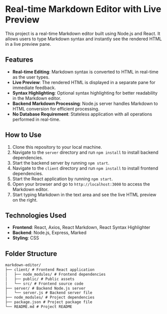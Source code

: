 # Real-time Markdown Editor with Live Preview

This project is a real-time Markdown editor built using Node.js and React. It allows users to type Markdown syntax and instantly see the rendered HTML in a live preview pane.

## Features

- **Real-time Editing**: Markdown syntax is converted to HTML in real-time as the user types.
- **Live Preview**: The rendered HTML is displayed in a separate pane for immediate feedback.
- **Syntax Highlighting**: Optional syntax highlighting for better readability in the Markdown editor.
- **Backend Markdown Processing**: Node.js server handles Markdown to HTML conversion for efficient processing.
- **No Database Requirement**: Stateless application with all operations performed in real-time.

## How to Use

1. Clone this repository to your local machine.
2. Navigate to the `server` directory and run `npm install` to install backend dependencies.
3. Start the backend server by running `npm start`.
4. Navigate to the `client` directory and run `npm install` to install frontend dependencies.
5. Start the React application by running `npm start`.
6. Open your browser and go to `http://localhost:3000` to access the Markdown editor.
7. Start typing Markdown in the text area and see the live HTML preview on the right.

## Technologies Used

- **Frontend**: React, Axios, React Markdown, React Syntax Highlighter
- **Backend**: Node.js, Express, Marked
- **Styling**: CSS

## Folder Structure

```markdown
markdown-editor/
├── client/ # Frontend React application
│   ├── node_modules/ # Frontend dependencies
│   ├── public/ # Public assets
│   └── src/ # Frontend source code
├── server/ # Backend Node.js server
│   └── server.js # Backend server file
├── node_modules/ # Project dependencies
├── package.json # Project package file
└── README.md # Project README